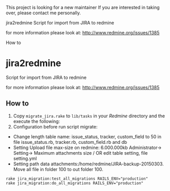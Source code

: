 This project is looking for a new maintainer
If you are interested in taking over, please contact me personally.

jira2redmine
Script for import from JIRA to redmine

for more information please look at: http://www.redmine.org/issues/1385

How to

jira2redmine
============

Script for import from JIRA to redmine

for more information please look at: http://www.redmine.org/issues/1385

## How to

1. Copy `migrate_jira.rake` to `lib/tasks` in your *Redmine* directory and the execute the following:
2. Configuration before run script migrate:
- Change length table name: issue_status, tracker, custom_field to 50 in file issue_status.rb, tracker.rb, custom_field.rb and db
- Setting Upload file max-size on redmine: 6.000.000kb Administrator-> Setting-> Maximum attachments size / OR edit table setting, file setting.yml
- Setting path data attachments:/home/redmine/JIRA-backup-20150303. Move all file in folder 100 to out folder 100.

```
rake jira_migration:test_all_migrations RAILS_ENV="production"
rake jira_migration:do_all_migrations RAILS_ENV="production"
```

